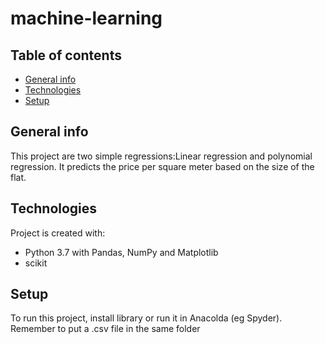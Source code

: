 # machine-learning
## Table of contents
* [General info](#general-info)
* [Technologies](#technologies)
* [Setup](#setup)

## General info
This project are two simple regressions:Linear regression and polynomial regression.
It predicts the price per square meter based on the size of the flat.
	
## Technologies
Project is created with:
* Python 3.7 with Pandas, NumPy and Matplotlib
* scikit
	
## Setup
To run this project, install library or run it in Anacolda (eg Spyder).
Remember to put a .csv file in the same folder
